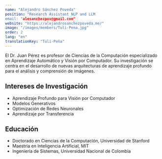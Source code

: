 ```yaml
---
name: "Alejandro Sánchez Poveda"
position: "Research Assistant NLP and LLM
email: "alesanchezpov@gmail.com"
website: "https://alejandrosanchezpoveda.me/"
image: "/images/members/Tuli-Pena.jpg"
order: 2
lang: "en"
translationKey: "Tuli-Peña"
---
```


El Dr. Juan Pérez es profesor de Ciencias de la Computación especializado en Aprendizaje Automático y Visión por Computador. Su investigación se centra en el desarrollo de nuevas arquitecturas de aprendizaje profundo para el análisis y comprensión de imágenes.

## Intereses de Investigación
- Aprendizaje Profundo para Visión por Computador
- Modelos Generativos
- Optimización de Redes Neuronales
- Aprendizaje por Transferencia

## Educación
- Doctorado en Ciencias de la Computación, Universidad de Stanford
- Maestría en Inteligencia Artificial, MIT
- Ingeniería de Sistemas, Universidad Nacional de Colombia
